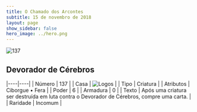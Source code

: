 ```yaml
---
title: O Chamado dos Arcontes
subtitle: 15 de novembro de 2018
layout: page
show_sidebar: false
hero_image: ../hero.png
---
```


![137](https://cdn.keyforgegame.com/media/card_front/pt/341_137_F8PFV5JC764_pt.png)

## Devorador de Cérebros

|----|----|
| Número | 137 |
| Casa | ![Logos](https://archonarcana.com/images/thumb/c/ce/Logos.png/22px-Logos.png "Logos") |
| Tipo | Criatura |
| Atributos | Ciborgue • Fera |
| Poder | 6 |
| Armadura | 0 |
| Texto | Após uma criatura ser destruída em luta contra o Devorador de Cérebros, compre uma carta. |
| Raridade | Incomum |
